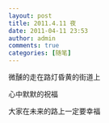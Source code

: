 ```yaml
---
layout: post
title: 2011.4.11 夜
date: 2011-04-11 23:53
author: admin
comments: true
categories: [随笔]
---
```

微醺的走在路灯昏黄的街道上

心中默默的祝福

大家在未来的路上一定要幸福
